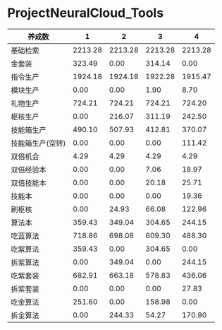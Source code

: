 # ProjectNeuralCloud_Tools

| 养成数 | 1 | 2 | 3 | 4 |
| -- | -- | -- | -- | -- |
| 基础检索 | 2213.28 | 2213.28 | 2213.28 | 2213.28 | 2211.71 | 2211.71 | 2206.07 | 2206.07 |
| 金套装 | 323.49 | 0.00 | 314.14 | 0.00 | 274.18 | 0.00 | 219.73 | 0.00 |
| 指令生产 | 1924.18 | 1924.18 | 1922.28 | 1915.47 |
| 模块生产 | 0.00 | 0.00 | 1.90 | 8.70 |
| 礼物生产 | 724.21 | 724.21 | 724.21 | 724.20 |
| 枢核生产 | 0.00 | 216.07 | 311.19 | 242.50 |
| 技能箱生产 | 490.10 | 507.93 | 412.81 | 370.07 |
| 技能箱生产(空转) | 0.00 | 0.00 | 0.00 | 111.42 |
| 双倍机会 | 4.29 | 4.29 | 4.29 | 4.29 |
| 双倍经验本 | 0.00 | 0.00 | 7.06 | 18.97 |
| 双倍技能本 | 0.00 | 0.00 | 20.18 | 25.71 |
| 技能本 | 0.00 | 0.00 | 0.00 | 19.36 |
| 刷枢核 | 0.00 | 24.93 | 66.08 | 122.96 |
| 算法本 | 359.43 | 349.04 | 304.65 | 244.15 |
| 吃蓝算法 | 718.86 | 698.08 | 609.30 | 488.30 |
| 吃紫算法 | 359.43 | 0.00 | 304.65 | 0.00 |
| 拆紫算法 | 0.00 | 349.04 | 0.00 | 244.15 |
| 吃紫套装 | 682.91 | 663.18 | 578.83 | 436.06 |
| 拆紫套装 | 0.00 | 0.00 | 0.00 | 27.83 |
| 吃金算法 | 251.60 | 0.00 | 158.98 | 0.00 |
| 拆金算法 | 0.00 | 244.33 | 54.27 | 170.90 |